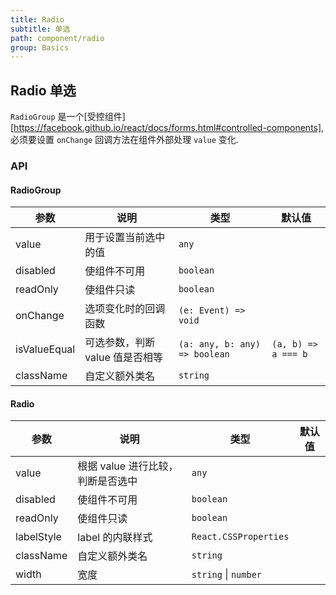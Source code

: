 ```yaml
---
title: Radio
subtitle: 单选
path: component/radio
group: Basics
---
```


## Radio 单选

`RadioGroup` 是一个[受控组件][https://facebook.github.io/react/docs/forms.html#controlled-components], 必须要设置 `onChange` 回调方法在组件外部处理 `value` 变化.

### API

#### RadioGroup

| 参数         | 说明                            | 类型                          | 默认值              |
| ------------ | ------------------------------- | ----------------------------- | ------------------- |
| value        | 用于设置当前选中的值            | `any`                         |                     |
| disabled     | 使组件不可用                    | `boolean`                     |                     |
| readOnly     | 使组件只读                      | `boolean`                     |                     |
| onChange     | 选项变化时的回调函数            | `(e: Event) => void`          |                     |
| isValueEqual | 可选参数，判断 value 值是否相等 | `(a: any, b: any) => boolean` | `(a, b) => a === b` |
| className    | 自定义额外类名                  | `string`                      |                     |

#### Radio

| 参数       | 说明                              | 类型                  | 默认值 |
| ---------- | --------------------------------- | --------------------- | ------ |
| value      | 根据 value 进行比较，判断是否选中 | `any`                 |        |
| disabled   | 使组件不可用                      | `boolean`             |        |
| readOnly   | 使组件只读                        | `boolean`             |        |
| labelStyle | label 的内联样式                  | `React.CSSProperties` |        |
| className  | 自定义额外类名                    | `string`              |        |
| width      | 宽度                              | `string` \| `number`  |        |
